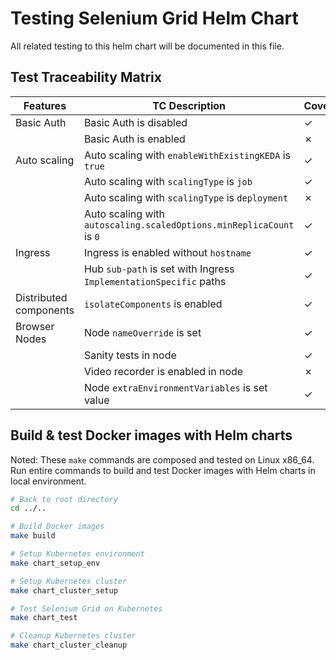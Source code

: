 # Testing Selenium Grid Helm Chart

All related testing to this helm chart will be documented in this file.

## Test Traceability Matrix

| Features               | TC Description                                                       | Coverage |
|------------------------|----------------------------------------------------------------------|----------|
| Basic Auth             | Basic Auth is disabled                                               | &check;  |
|                        | Basic Auth is enabled                                                | &cross;  |
| Auto scaling           | Auto scaling with `enableWithExistingKEDA` is `true`                 | &check;  |
|                        | Auto scaling with `scalingType` is `job`                             | &check;  |
|                        | Auto scaling with `scalingType` is `deployment`                      | &cross;  |
|                        | Auto scaling with `autoscaling.scaledOptions.minReplicaCount` is `0` | &check;  |
| Ingress                | Ingress is enabled without `hostname`                                | &check;  |
|                        | Hub `sub-path` is set with Ingress `ImplementationSpecific` paths    | &check;  |
| Distributed components | `isolateComponents` is enabled                                       | &check;  |
| Browser Nodes          | Node `nameOverride` is set                                           | &check;  |
|                        | Sanity tests in node                                                 | &check;  |
|                        | Video recorder is enabled in node                                    | &cross;  |
|                        | Node `extraEnvironmentVariables` is set value                        | &check;  |

## Build & test Docker images with Helm charts
Noted: These `make` commands are composed and tested on Linux x86_64.
Run entire commands to build and test Docker images with Helm charts in local environment.

```bash
# Back to root directory
cd ../..

# Build Docker images
make build

# Setup Kubernetes environment
make chart_setup_env

# Setup Kubernetes cluster
make chart_cluster_setup

# Test Selenium Grid on Kubernetes
make chart_test

# Cleanup Kubernetes cluster
make chart_cluster_cleanup
```
